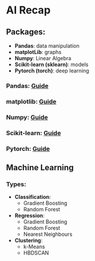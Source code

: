 # AI Recap

## Packages:

- **Pandas**: data manipulation
- **matplotLib**: graphs
- **Numpy**: Linear Algebra
- **Scikit-learn (sklearn)**: models
- **Pytorch (torch)**: deep learning

### Pandas: [Guide](https://pandas.pydata.org/docs/user_guide/10min.html#basic-data-structures-in-pandas)

### matplotlib: [Guide](https://matplotlib.org/stable/users/index)

### Numpy: [Guide](https://numpy.org/doc/stable/user/index.html#user)

### Scikit-learn: [Guide](https://scikit-learn.org/stable/)

### Pytorch: [Guide](https://pytorch.org/tutorials/beginner/basics/intro.html)

## Machine Learning

### Types:

- **Classification**:
  - Gradient Boosting
  - Random Forest
- **Regression**:
  - Gradient Boosting
  - Random Forest
  - Nearest Neighbours
- **Clustering**:
  - k-Means
  - HBDSCAN